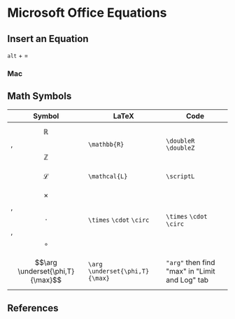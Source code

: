 # Microsoft Office Equations

## Insert an Equation

`alt` + =&#x20;

### Mac



## Math Symbols

| Symbol                           | LaTeX                          | Code                                           |
| -------------------------------- | ------------------------------ | ---------------------------------------------- |
| $$\mathbb{R}$$, $$\mathbb{Z}$$   | `\mathbb{R}`                   | `\doubleR` `\doubleZ`                          |
| $$\mathcal{L}$$                  | `\mathcal{L}`                  | `\scriptL`                                     |
| $$\times$$,$$\cdot$$,$$\circ$$   | `\times` `\cdot` `\circ`       | `\times` `\cdot` `\circ`                       |
| $$\arg \underset{\phi,T}{\max}$$ | `\arg \underset{\phi,T}{\max}` | `"arg"` then find "max" in "Limit and Log" tab |

## References

